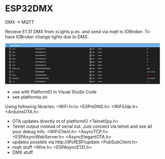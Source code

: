 # ESP32DMX
DMX -> MQTT

Recieve E1.31 DMX from xLights p.ex. and send via mqtt to IOBroker. To have IOBroker change lights due to DMX.

![IOBroker screenshot](https://github.com/Bavarialex/ESP32DMX/blob/main/esp32dmx01.JPG?raw=true)

- use with PlatformIO in Visual Studio Code
- see platformio.ini

Using following libraries:
<WiFi.h>\n
<ESPmDNS.h>
<WiFiUdp.h>
<ArduinoOTA.h>
- OTA updates directly ot of platformIO
<TelnetSpy.h>
- Telnet output instead of serial out. Just connect via telnet and see all your debug info.
<WiFiClient.h>
<AsyncTCP.h>
<ESPAsyncWebServer.h>
<AsyncElegantOTA.h>
- updates possible via http://IPofESP/update
<PubSubClient.h>
- mqtt stuff
<Wire.h>
<ESPAsyncE131.h>
- DMX stuff

